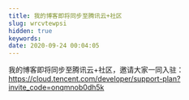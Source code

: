 ```yaml
---
title: 我的博客即将同步至腾讯云+社区
slug: wrcvtewpsi
hidden: true
keywords:  
date: 2020-09-24 00:04:05
---
```



我的博客即将同步至腾讯云+社区，邀请大家一同入驻：https://cloud.tencent.com/developer/support-plan?invite_code=onqmnob0dh5k